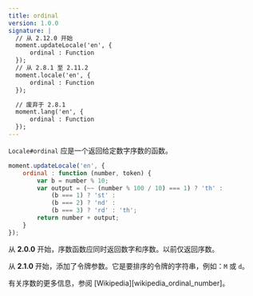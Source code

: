 ```yaml
---
title: ordinal
version: 1.0.0
signature: |
  // 从 2.12.0 开始
  moment.updateLocale('en', {
      ordinal : Function
  });
  // 从 2.8.1 至 2.11.2
  moment.locale('en', {
      ordinal : Function
  });

  // 废弃于 2.8.1
  moment.lang('en', {
      ordinal : Function
  });
---
```



`Locale#ordinal` 应是一个返回给定数字序数的函数。

```javascript
moment.updateLocale('en', {
    ordinal : function (number, token) {
        var b = number % 10;
        var output = (~~ (number % 100 / 10) === 1) ? 'th' :
            (b === 1) ? 'st' :
            (b === 2) ? 'nd' :
            (b === 3) ? 'rd' : 'th';
        return number + output;
    }
});
```

从 **2.0.0** 开始，序数函数应同时返回数字和序数。以前仅返回序数。

从 **2.1.0** 开始，添加了令牌参数。它是要排序的令牌的字符串，例如：`M` 或 `d`。

有关序数的更多信息，参阅 [Wikipedia][wikipedia_ordinal_number]。

